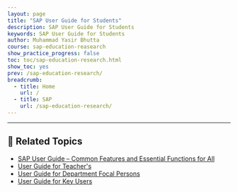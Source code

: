 ```yaml
---
layout: page
title: "SAP User Guide for Students"
description: SAP User Guide for Students
keywords: SAP User Guide for Students
author: Muhammad Yasir Bhutta
course: sap-education-reasearch
show_practice_progress: false
toc: toc/sap-education-research.html
show_toc: yes
prev: /sap-education-research/
breadcrumb:
  - title: Home
    url: /
  - title: SAP
    url: /sap-education-research/
---
```



---

## 📘 **Related Topics**

- [SAP User Guide – Common Features and Essential Functions for All](user-guide-common-features.md)
- [User Guide for Teacher's](user-guide-teachers.md)
- [User Guide for Department Focal Persons](user-guide-departmental-fp.md)
- [User Guide for Key Users](user-guide-power-users-admin.md)
